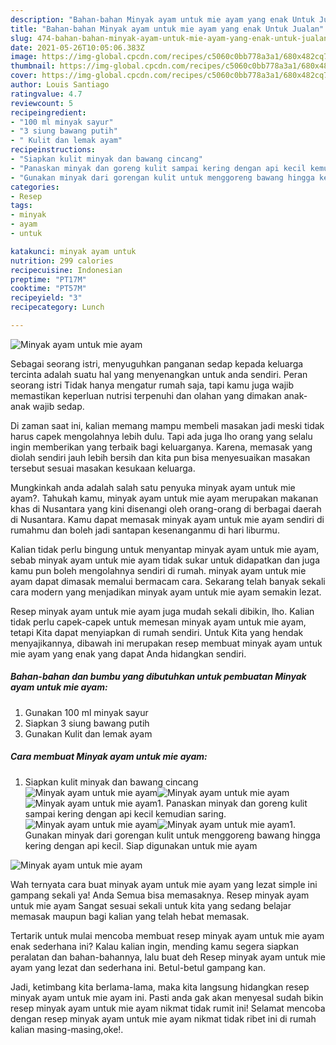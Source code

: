 ```yaml
---
description: "Bahan-bahan Minyak ayam untuk mie ayam yang enak Untuk Jualan"
title: "Bahan-bahan Minyak ayam untuk mie ayam yang enak Untuk Jualan"
slug: 474-bahan-bahan-minyak-ayam-untuk-mie-ayam-yang-enak-untuk-jualan
date: 2021-05-26T10:05:06.383Z
image: https://img-global.cpcdn.com/recipes/c5060c0bb778a3a1/680x482cq70/minyak-ayam-untuk-mie-ayam-foto-resep-utama.jpg
thumbnail: https://img-global.cpcdn.com/recipes/c5060c0bb778a3a1/680x482cq70/minyak-ayam-untuk-mie-ayam-foto-resep-utama.jpg
cover: https://img-global.cpcdn.com/recipes/c5060c0bb778a3a1/680x482cq70/minyak-ayam-untuk-mie-ayam-foto-resep-utama.jpg
author: Louis Santiago
ratingvalue: 4.7
reviewcount: 5
recipeingredient:
- "100 ml minyak sayur"
- "3 siung bawang putih"
- " Kulit dan lemak ayam"
recipeinstructions:
- "Siapkan kulit minyak dan bawang cincang"
- "Panaskan minyak dan goreng kulit sampai kering dengan api kecil kemudian saring."
- "Gunakan minyak dari gorengan kulit untuk menggoreng bawang hingga kering dengan api kecil. Siap digunakan untuk mie ayam"
categories:
- Resep
tags:
- minyak
- ayam
- untuk

katakunci: minyak ayam untuk 
nutrition: 299 calories
recipecuisine: Indonesian
preptime: "PT17M"
cooktime: "PT57M"
recipeyield: "3"
recipecategory: Lunch

---
```



![Minyak ayam untuk mie ayam](https://img-global.cpcdn.com/recipes/c5060c0bb778a3a1/680x482cq70/minyak-ayam-untuk-mie-ayam-foto-resep-utama.jpg)

Sebagai seorang istri, menyuguhkan panganan sedap kepada keluarga tercinta adalah suatu hal yang menyenangkan untuk anda sendiri. Peran seorang istri Tidak hanya mengatur rumah saja, tapi kamu juga wajib memastikan keperluan nutrisi terpenuhi dan olahan yang dimakan anak-anak wajib sedap.

Di zaman  saat ini, kalian memang mampu membeli masakan jadi meski tidak harus capek mengolahnya lebih dulu. Tapi ada juga lho orang yang selalu ingin memberikan yang terbaik bagi keluarganya. Karena, memasak yang diolah sendiri jauh lebih bersih dan kita pun bisa menyesuaikan masakan tersebut sesuai masakan kesukaan keluarga. 



Mungkinkah anda adalah salah satu penyuka minyak ayam untuk mie ayam?. Tahukah kamu, minyak ayam untuk mie ayam merupakan makanan khas di Nusantara yang kini disenangi oleh orang-orang di berbagai daerah di Nusantara. Kamu dapat memasak minyak ayam untuk mie ayam sendiri di rumahmu dan boleh jadi santapan kesenanganmu di hari liburmu.

Kalian tidak perlu bingung untuk menyantap minyak ayam untuk mie ayam, sebab minyak ayam untuk mie ayam tidak sukar untuk didapatkan dan juga kamu pun boleh mengolahnya sendiri di rumah. minyak ayam untuk mie ayam dapat dimasak memalui bermacam cara. Sekarang telah banyak sekali cara modern yang menjadikan minyak ayam untuk mie ayam semakin lezat.

Resep minyak ayam untuk mie ayam juga mudah sekali dibikin, lho. Kalian tidak perlu capek-capek untuk memesan minyak ayam untuk mie ayam, tetapi Kita dapat menyiapkan di rumah sendiri. Untuk Kita yang hendak menyajikannya, dibawah ini merupakan resep membuat minyak ayam untuk mie ayam yang enak yang dapat Anda hidangkan sendiri.

<!--inarticleads1-->

##### Bahan-bahan dan bumbu yang dibutuhkan untuk pembuatan Minyak ayam untuk mie ayam:

1. Gunakan 100 ml minyak sayur
1. Siapkan 3 siung bawang putih
1. Gunakan  Kulit dan lemak ayam




<!--inarticleads2-->

##### Cara membuat Minyak ayam untuk mie ayam:

1. Siapkan kulit minyak dan bawang cincang
<img src="https://img-global.cpcdn.com/steps/c8dd47d48656c2cb/160x128cq70/minyak-ayam-untuk-mie-ayam-langkah-memasak-1-foto.jpg" alt="Minyak ayam untuk mie ayam"><img src="https://img-global.cpcdn.com/steps/b003d207698c33e6/160x128cq70/minyak-ayam-untuk-mie-ayam-langkah-memasak-1-foto.jpg" alt="Minyak ayam untuk mie ayam"><img src="https://img-global.cpcdn.com/steps/4fc89deccd25fa6a/160x128cq70/minyak-ayam-untuk-mie-ayam-langkah-memasak-1-foto.jpg" alt="Minyak ayam untuk mie ayam">1. Panaskan minyak dan goreng kulit sampai kering dengan api kecil kemudian saring.
<img src="https://img-global.cpcdn.com/steps/dfe85953ccc355b7/160x128cq70/minyak-ayam-untuk-mie-ayam-langkah-memasak-2-foto.jpg" alt="Minyak ayam untuk mie ayam"><img src="https://img-global.cpcdn.com/steps/999af77ba2dce900/160x128cq70/minyak-ayam-untuk-mie-ayam-langkah-memasak-2-foto.jpg" alt="Minyak ayam untuk mie ayam">1. Gunakan minyak dari gorengan kulit untuk menggoreng bawang hingga kering dengan api kecil. Siap digunakan untuk mie ayam
<img src="https://img-global.cpcdn.com/steps/ae988a5c1109ecd2/160x128cq70/minyak-ayam-untuk-mie-ayam-langkah-memasak-3-foto.jpg" alt="Minyak ayam untuk mie ayam">



Wah ternyata cara buat minyak ayam untuk mie ayam yang lezat simple ini gampang sekali ya! Anda Semua bisa memasaknya. Resep minyak ayam untuk mie ayam Sangat sesuai sekali untuk kita yang sedang belajar memasak maupun bagi kalian yang telah hebat memasak.

Tertarik untuk mulai mencoba membuat resep minyak ayam untuk mie ayam enak sederhana ini? Kalau kalian ingin, mending kamu segera siapkan peralatan dan bahan-bahannya, lalu buat deh Resep minyak ayam untuk mie ayam yang lezat dan sederhana ini. Betul-betul gampang kan. 

Jadi, ketimbang kita berlama-lama, maka kita langsung hidangkan resep minyak ayam untuk mie ayam ini. Pasti anda gak akan menyesal sudah bikin resep minyak ayam untuk mie ayam nikmat tidak rumit ini! Selamat mencoba dengan resep minyak ayam untuk mie ayam nikmat tidak ribet ini di rumah kalian masing-masing,oke!.

